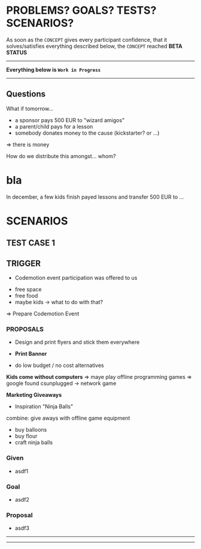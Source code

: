 # PROBLEMS? GOALS? TESTS? SCENARIOS?

As soon as the `CONCEPT` gives every participant confidence, that it solves/satisfies everything described below, the `CONCEPT` reached **BETA STATUS**

---

**Everything below is `Work in Progress`**

---

## Questions

What if tomorrow...
* a sponsor pays 500 EUR to "wizard amigos"
* a parent/child pays for a lesson
* somebody donates money to the cause (kickstarter? or ...)

=> there is money

How do we distribute this amongst... whom?


# bla

In december, a few kids finish payed lessons and transfer 500 EUR to ...

# SCENARIOS



## TEST CASE 1


## TRIGGER
* Codemotion event participation was offered to us
- free space
- free food
- maybe kids
-> what to do with that?

=> Prepare Codemotion Event

### PROPOSALS

* Design and print flyers and stick them everywhere

* **Print Banner**
* do low budget / no cost alternatives


**Kids come without computers**
=> maye play offline programming games
=> google found csunplugged -> network game


**Marketing Giveaways**
* Inspiration "Ninja Balls"

combine: give aways with offline game equipment

- buy balloons
- buy flour
- craft ninja balls




### Given
* asdf1


### Goal
* asdf2


### Proposal
* asdf3


---

---
